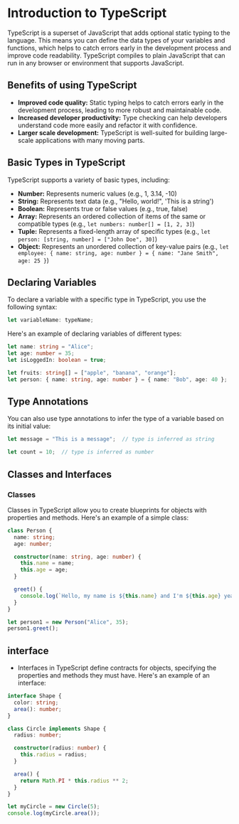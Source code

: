 # Introduction to TypeScript

TypeScript is a superset of JavaScript that adds optional static typing to the language. This means you can define the data types of your variables and functions, which helps to catch errors early in the development process and improve code readability. TypeScript compiles to plain JavaScript that can run in any browser or environment that supports JavaScript.

## **Benefits of using TypeScript**

* **Improved code quality:** Static typing helps to catch errors early in the development process, leading to more robust and maintainable code.
* **Increased developer productivity:** Type checking can help developers understand code more easily and refactor it with confidence.
* **Larger scale development:** TypeScript is well-suited for building large-scale applications with many moving parts.

## **Basic Types in TypeScript**

TypeScript supports a variety of basic types, including:

* **Number:** Represents numeric values (e.g., 1, 3.14, -10)
* **String:** Represents text data (e.g., "Hello, world!", 'This is a string')
* **Boolean:** Represents true or false values (e.g., true, false)
* **Array:** Represents an ordered collection of items of the same or compatible types (e.g., `let numbers: number[] = [1, 2, 3]`)
* **Tuple:** Represents a fixed-length array of specific types (e.g., `let person: [string, number] = ["John Doe", 30]`)
* **Object:** Represents an unordered collection of key-value pairs (e.g., `let employee: { name: string, age: number } = { name: "Jane Smith", age: 25 }`)

## **Declaring Variables**

To declare a variable with a specific type in TypeScript, you use the following syntax:

```typescript
let variableName: typeName;
```

Here's an example of declaring variables of different types:

```typescript
let name: string = "Alice";
let age: number = 35;
let isLoggedIn: boolean = true;

let fruits: string[] = ["apple", "banana", "orange"];
let person: { name: string, age: number } = { name: "Bob", age: 40 };
```

## **Type Annotations**

You can also use type annotations to infer the type of a variable based on its initial value:

```typescript
let message = "This is a message";  // type is inferred as string

let count = 10;  // type is inferred as number
```

## **Classes and Interfaces**

### **Classes**

Classes in TypeScript allow you to create blueprints for objects with properties and methods. Here's an example of a simple class:

```typescript
class Person {
  name: string;
  age: number;

  constructor(name: string, age: number) {
    this.name = name;
    this.age = age;
  }

  greet() {
    console.log(`Hello, my name is ${this.name} and I'm ${this.age} years old.`);
  }
}

let person1 = new Person("Alice", 35);
person1.greet();
```

## interface
- Interfaces in TypeScript define contracts for objects, specifying the properties and methods they must have. Here's an example of an interface:
```typescript
interface Shape {
  color: string;
  area(): number;
}

class Circle implements Shape {
  radius: number;

  constructor(radius: number) {
    this.radius = radius;
  }

  area() {
    return Math.PI * this.radius ** 2;
  }
}

let myCircle = new Circle(5);
console.log(myCircle.area());
```